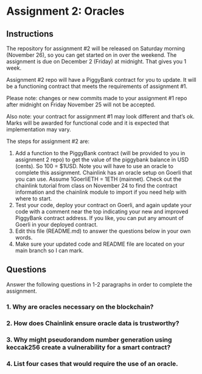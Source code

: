 # Assignment 2: Oracles

## Instructions 

The repository for assignment #2 will be released on Saturday morning (November 26), so you can get started on in over the weekend. The assignment is due on December 2 (Friday) at midnight. That gives you 1 week. 

Assignment #2 repo will have a PiggyBank contract for you to update. It will be a functioning contract that meets the requirements of assignment #1.

Please note: changes or new commits made to your assignment #1 repo after midnight on Friday November 25 will not be accepted.

Also note: your contract for assignment #1 may look different and that’s ok. Marks will be awarded for functional code and it is expected that implementation may vary.

The steps for assignment #2 are:

1.	Add a function to the PiggyBank contract (will be provided to you in assignment 2 repo) to get the value of the piggybank balance in USD (cents). So 100 = $1USD. Note you will have to use an oracle to complete this assignment. Chainlink has an oracle setup on Goerli that you can use. Assume 1GoerliETH = 1ETH (mainnet). Check out the chainlink tutorial from class on November 24 to find the contract information and the chainlink module to import if you need help with where to start. 
2.	Test your code, deploy your contract on Goerli, and again update your code with a comment near the top indicating your new and improved PiggyBank contract address. If you like, you can put any amount of Goerli in your deployed contract.
3.	Edit this file (README.md) to answer the questions below in your own words. 
4.	Make sure your updated code and README file are located on your main branch so I can mark. 

## Questions

Answer the following questions in 1-2 paragraphs in order to complete the assignment. 

### 1. Why are oracles necessary on the blockchain?



### 2. How does Chainlink ensure oracle data is trustworthy? 



### 3. Why might pseudorandom number generation using keccak256 create a vulnerability for a smart contract? 



### 4. List four cases that would require the use of an oracle. 



